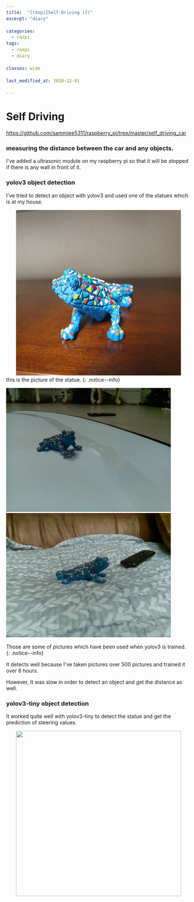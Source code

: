 ```yaml
---
title:  "[raspi]Self-Driving (2)"
excerpt: "diary"

categories:
  - raspi
tags:
  - raspi
  - diary

classes: wide

last_modified_at: 2020-12-01
 
---
```


# Self Driving

https://github.com/sammiee5311/raspberry_pi/tree/master/self_driving_car

### measuring the distance between the car and any objects.

I've added a ultrasonic module on my raspberry pi so that it will be stopped if there is any wall in front of it.

### yolov3 object detection

I've tried to detect an object with yolov3 and used one of the statues which is at my house. <br>

<center><img src="/assets/images/post/raspberry_pi/self_driving/yolo/lizard.jpg" width="450" height="450"></center>
this is the picture of the statue.
{: .notice--info}


<p float="left">
  <img src="/assets/images/post/raspberry_pi/self_driving/yolo/training_01.jpg" width="450" />
  <img src="/assets/images/post/raspberry_pi/self_driving/yolo/training_03.jpg" width="450" /> 
</p>
Those are some of pictures which have been used when yolov3 is trained.
{: .notice--info}

It detects well because I've taken pictures over 500 pictures and trained it over 8 hours. <br>

However, It was slow in order to detect an object and get the distance as well. <br>

### yolov3-tiny object detection

It worked quite well with yolov3-tiny to detect the statue and get the prediction of steering values.

<center><img src="/assets/images/post/raspberry_pi/self_driving/yolo/object_detection.gif" width="450" height="450"></center>
